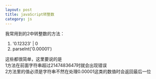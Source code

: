 ```yaml
---
layout: post
title: javaScript转整数
category: js
---
```


我常用到的2中转整数的方法：

1.  '0.12323' | 0
2.  parseInt('0.00001')

这些都很简单，这里要说的是  
1方法在前面字符串超过2147483647时就会出现错误  
2方法里的值必须是字符串不然在处理0.00001这类的数值时会返回最后一位
